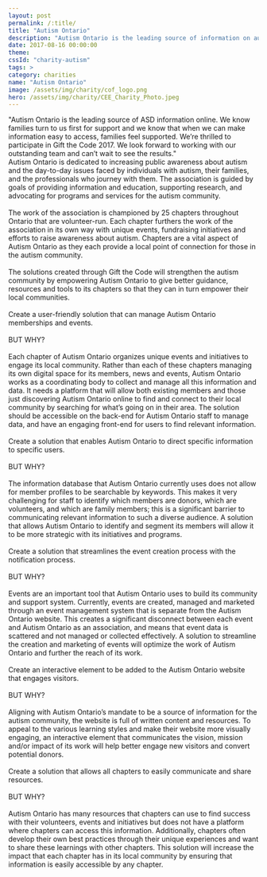 ```yaml
---
layout: post
permalink: /:title/
title: "Autism Ontario"
description: "Autism Ontario is the leading source of information on autism in Ontario and one of the largest collective voices representing the autism community in Canada."
date: 2017-08-16 00:00:00
theme:
cssId: "charity-autism"
tags: >
category: charities
name: "Autism Ontario"
image: /assets/img/charity/cof_logo.png
hero: /assets/img/charity/CEE_Charity_Photo.jpeg
---
```

<div id="article-pullquote">
"Autism Ontario is the leading source of ASD information online. We know families turn to us first for support and we know that when we can make information easy to access, families feel supported. We’re thrilled to participate in Gift the Code 2017. We look forward to working with our outstanding team and can’t wait to see the results."
</div>
<div id="article-main-content">
Autism Ontario is dedicated to increasing public awareness about autism and the day-to-day issues faced by individuals with autism, their families, and the professionals who journey with them. The association is guided by goals of providing information and education, supporting research, and advocating for programs and services for the autism community.
<br />
<br />
The work of the association is championed by 25 chapters throughout Ontario that are volunteer-run. Each chapter furthers the work of the association in its own way with unique events, fundraising initiatives and efforts to raise awareness about autism. Chapters are a vital aspect of Autism Ontario as they each provide a local point of connection for those in the autism community.
<br />
<br />
The solutions created through Gift the Code will strengthen the autism community by empowering Autism Ontario to give better guidance, resources and tools to its chapters so that they can in turn empower their local communities.
<br />
<br />
Create a user-friendly solution that can manage Autism Ontario memberships and events.
<br />
<br />
BUT WHY?
<br />
<br />
Each chapter of Autism Ontario organizes unique events and initiatives to engage its local community. Rather than each of these chapters managing its own digital space for its members, news and events, Autism Ontario works as a coordinating body to collect and manage all this information and data. It needs a platform that will allow both existing members and those just discovering Autism Ontario online to find and connect to their local community by searching for what’s going on in their area. The solution should be accessible on the back-end for Autism Ontario staff to manage data, and have an engaging front-end for users to find relevant information.
<br />
<br />
Create a solution that enables Autism Ontario to direct specific information to specific users.
<br />
<br />
BUT WHY?
<br />
<br />
The information database that Autism Ontario currently uses does not allow for member profiles to be searchable by keywords. This makes it very challenging for staff to identify which members are donors, which are volunteers, and which are family members; this is a significant barrier to communicating relevant information to such a diverse audience. A solution that allows Autism Ontario to identify and segment its members will allow it to be more strategic with its initiatives and programs.
<br />
<br />
Create a solution that streamlines the event creation process with the notification process.
<br />
<br />
BUT WHY?
<br />
<br />
Events are an important tool that Autism Ontario uses to build its community and support system. Currently, events are created, managed and marketed through an event management system that is separate from the Autism Ontario website. This creates a significant disconnect between each event and Autism Ontario as an association, and means that event data is scattered and not managed or collected effectively. A solution to streamline the creation and marketing of events will optimize the work of Autism Ontario and further the reach of its work.
<br />
<br />
Create an interactive element to be added to the Autism Ontario website that engages visitors.
<br />
<br />
BUT WHY?
<br />
<br />
Aligning with Autism Ontario’s mandate to be a source of information for the autism community, the website is full of written content and resources. To appeal to the various learning styles and make their website more visually engaging, an interactive element that communicates the vision, mission and/or impact of its work will help better engage new visitors and convert potential donors.
<br />
<br />
Create a solution that allows all chapters to easily communicate and share resources.
<br />
<br />
BUT WHY?
<br />
<br />
Autism Ontario has many resources that chapters can use to find success with their volunteers, events and initiatives but does not have a platform where chapters can access this information. Additionally, chapters often develop their own best practices through their unique experiences and want to share these learnings with other chapters. This solution will increase the impact that each chapter has in its local community by ensuring that information is easily accessible by any chapter.
<br />
<br />
</div>
